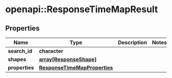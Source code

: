 # openapi::ResponseTimeMapResult

## Properties
Name | Type | Description | Notes
------------ | ------------- | ------------- | -------------
**search_id** | **character** |  | 
**shapes** | [**array[ResponseShape]**](ResponseShape.md) |  | 
**properties** | [**ResponseTimeMapProperties**](ResponseTimeMapProperties.md) |  | 



